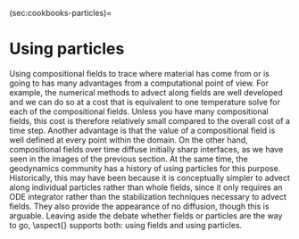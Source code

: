 (sec:cookbooks-particles)=
# Using particles

Using compositional fields to trace where material has come from or is going to
has many advantages from a computational point of view. For example, the
numerical methods to advect along fields are well developed and we can do so at
a cost that is equivalent to one temperature solve for each of the compositional
fields. Unless you have many compositional fields, this cost is therefore
relatively small compared to the overall cost of a time step. Another advantage
is that the value of a compositional field is well defined at every point within
the domain. On the other hand, compositional fields over time diffuse initially
sharp interfaces, as we have seen in the images of the previous section.
At the same time, the geodynamics community has a history of using particles for
this purpose. Historically, this may have been because it is conceptually
simpler to advect along individual particles rather than whole fields, since it
only requires an ODE integrator rather than the stabilization techniques
necessary to advect fields. They also provide the appearance of no diffusion,
though this is arguable. Leaving aside the debate whether fields or particles are the
way to go, \aspect{} supports both: using fields and using particles.
